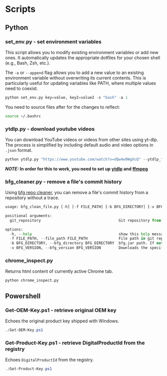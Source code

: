# Scripts

## Python

### set_env.py - set environment variables

This script allows you to modify existing environment variables or add new ones. It automatically updates the appropriate dotfiles for your chosen shell (e.g., Bash, Zsh, etc.).

The `-a` or `--append` flag allows you to add a new value to an existing environment variable without overwriting its current contents. This is particularly useful for updating variables like PATH, where multiple values need to coexist.

```python
python set_env.py key=value, key2=value2 -s "bash" -a 1
```

You need to source files after for the changes to reflect:

```bash
source ~/.bashrc
```

### ytdlp.py - download youtube videos

You can download YouTube videos or videos from other sites using yt-dlp. The process is simplified by including default audio and video options in `.json` format.

```python
python ytdlp.py "https://www.youtube.com/watch?v=dQw4w9WgXcQ" --ytdlp_format="audio"
```

**_NOTE:_ In order for this to work, you need to set up [ytdlp](https://github.com/yt-dlp/yt-dlp/wiki/Installation) and [ffmpeg](https://ffmpeg.org/download.html)**

### bfg_cleaner.py - remove a file's commit history

Using [bfg repo cleaner](https://rtyley.github.io/bfg-repo-cleaner/), you can remove a file's commit history from a repository without a trace.

```python
usage: bfg_clean_file.py [-h] [-f FILE_PATH] [-b BFG_DIRECTORY] [-v BFG_VERSION] git_repository

positional arguments:
  git_repository                                   Git repository from which to erase file history.

options:
  -h, --help                                       show this help message and exit
  -f FILE_PATH, --file_path FILE_PATH              File path in git repository.
  -b BFG_DIRECTORY, --bfg_directory BFG_DIRECTORY  bfg.jar path. If not specified, base directory will be used by default.
  -v BFG_VERSION, --bfg_version BFG_VERSION        Downloads the specified version of bfg if the relevant bfg.jar file is not already present.
```

### chrome_inspect.py

Returns html content of currently active Chrome tab.

``` python
python chrome_inspect.py
```

## Powershell

### Get-OEM-Key.ps1 - retrieve original OEM key

Echoes the original product key shipped with Windows.

```powershell
./Get-OEM-Key.ps1
```

### Get-Product-Key.ps1 - retrieve DigitalProductId from the registry

Echoes `DigitalProductId` from the registry.

```powershell
./Get-Product-Key.ps1
```
